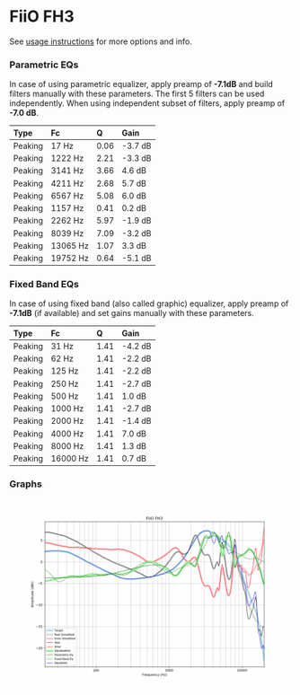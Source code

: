 # FiiO FH3
See [usage instructions](https://github.com/jaakkopasanen/AutoEq#usage) for more options and info.

### Parametric EQs
In case of using parametric equalizer, apply preamp of **-7.1dB** and build filters manually
with these parameters. The first 5 filters can be used independently.
When using independent subset of filters, apply preamp of **-7.0 dB**.

| Type    | Fc       |    Q | Gain    |
|:--------|:---------|:-----|:--------|
| Peaking | 17 Hz    | 0.06 | -3.7 dB |
| Peaking | 1222 Hz  | 2.21 | -3.3 dB |
| Peaking | 3141 Hz  | 3.66 | 4.6 dB  |
| Peaking | 4211 Hz  | 2.68 | 5.7 dB  |
| Peaking | 6567 Hz  | 5.08 | 6.0 dB  |
| Peaking | 1157 Hz  | 0.41 | 0.2 dB  |
| Peaking | 2262 Hz  | 5.97 | -1.9 dB |
| Peaking | 8039 Hz  | 7.09 | -3.2 dB |
| Peaking | 13065 Hz | 1.07 | 3.3 dB  |
| Peaking | 19752 Hz | 0.64 | -5.1 dB |

### Fixed Band EQs
In case of using fixed band (also called graphic) equalizer, apply preamp of **-7.1dB**
(if available) and set gains manually with these parameters.

| Type    | Fc       |    Q | Gain    |
|:--------|:---------|:-----|:--------|
| Peaking | 31 Hz    | 1.41 | -4.2 dB |
| Peaking | 62 Hz    | 1.41 | -2.2 dB |
| Peaking | 125 Hz   | 1.41 | -2.2 dB |
| Peaking | 250 Hz   | 1.41 | -2.7 dB |
| Peaking | 500 Hz   | 1.41 | 1.0 dB  |
| Peaking | 1000 Hz  | 1.41 | -2.7 dB |
| Peaking | 2000 Hz  | 1.41 | -1.4 dB |
| Peaking | 4000 Hz  | 1.41 | 7.0 dB  |
| Peaking | 8000 Hz  | 1.41 | 1.3 dB  |
| Peaking | 16000 Hz | 1.41 | 0.7 dB  |

### Graphs
![](./FiiO%20FH3.png)